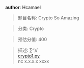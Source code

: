 **author**: Hcamael

> 题目名称: Crypto So Amazing

> 分类: Crypto

> 预估分值: 400

> 描述: ∑^)/<br />[crypto1.py](rsa1.py)<br />nc x.x.x.x xxxx
